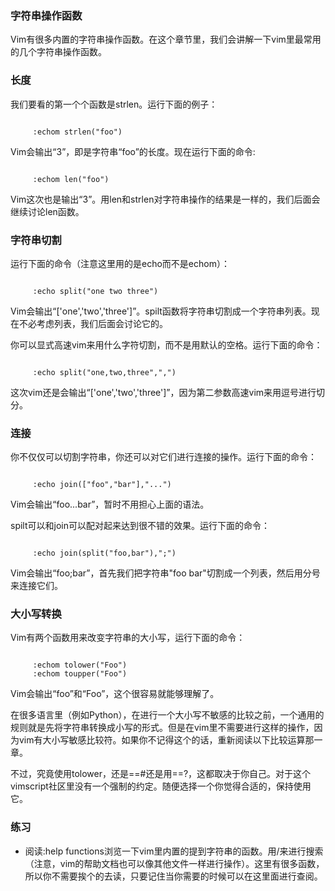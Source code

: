### 字符串操作函数

Vim有很多内置的字符串操作函数。在这个章节里，我们会讲解一下vim里最常用的几个字符串操作函数。

### 长度

我们要看的第一个个函数是strlen。运行下面的例子：
<pre><code>
     :echom strlen("foo")
</code></pre>

Vim会输出“3”，即是字符串“foo”的长度。现在运行下面的命令:
<pre><code>
     :echom len("foo")
</code></pre>

Vim这次也是输出“3”。用len和strlen对字符串操作的结果是一样的，我们后面会继续讨论len函数。

### 字符串切割

运行下面的命令（注意这里用的是echo而不是echom）：
<pre><code>
     :echo split("one two three")
</code></pre>

Vim会输出“['one','two','three']”。spilt函数将字符串切割成一个字符串列表。现在不必考虑列表，我们后面会讨论它的。

你可以显式高速vim来用什么字符切割，而不是用默认的空格。运行下面的命令：
<pre><code>
     :echo split("one,two,three",",")
</code></pre>

这次vim还是会输出“['one','two','three']”，因为第二参数高速vim来用逗号进行切分。

### 连接

你不仅仅可以切割字符串，你还可以对它们进行连接的操作。运行下面的命令：
<pre><code>
     :echo join(["foo","bar"],"...")
</code></pre>

Vim会输出“foo...bar”，暂时不用担心上面的语法。

spilt可以和join可以配对起来达到很不错的效果。运行下面的命令：
<pre><code>
     :echo join(split("foo,bar"),";")
</code></pre>

Vim会输出“foo;bar”，首先我们把字符串"foo bar"切割成一个列表，然后用分号来连接它们。

### 大小写转换

Vim有两个函数用来改变字符串的大小写，运行下面的命令：
<pre><code>
     :echom tolower("Foo")
     :echom toupper("Foo")
</code></pre>

Vim会输出“foo”和“Foo”，这个很容易就能够理解了。

在很多语言里（例如Python），在进行一个大小写不敏感的比较之前，一个通用的规则就是先将字符串转换成小写的形式。但是在vim里不需要进行这样的操作，因为vim有大小写敏感比较符。如果你不记得这个的话，重新阅读以下比较运算那一章。

不过，究竟使用tolower，还是==#还是用==?，这都取决于你自己。对于这个vimscript社区里没有一个强制的约定。随便选择一个你觉得合适的，保持使用它。

### 练习

- 阅读:help functions浏览一下vim里内置的提到字符串的函数。用/来进行搜索（注意，vim的帮助文档也可以像其他文件一样进行操作）。这里有很多函数，所以你不需要挨个的去读，只要记住当你需要的时候可以在这里面进行查阅。

